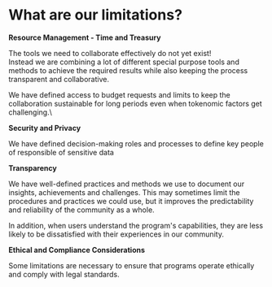 # What are our limitations?

**Resource Management - Time and Treasury**

The tools we need to collaborate effectively do not yet exist!\
Instead we are combining a lot of different special purpose tools and methods to achieve the required results while also keeping the process transparent and collaborative.

We have defined access to budget requests and limits to keep the collaboration sustainable for long periods even when tokenomic factors get challenging.\


**Security and Privacy**

We have defined decision-making roles and processes to define key people of responsible of sensitive data



**Transparency**

We have well-defined practices and methods we use to document our insights, achievements and challenges. This may sometimes limit the procedures and practices we could use, but it improves the predictability and reliability of the community as a whole.

In addition, when users understand the program's capabilities, they are less likely to be dissatisfied with their experiences in our community.



**Ethical and Compliance Considerations**

Some limitations are necessary to ensure that programs operate ethically and comply with legal standards.
